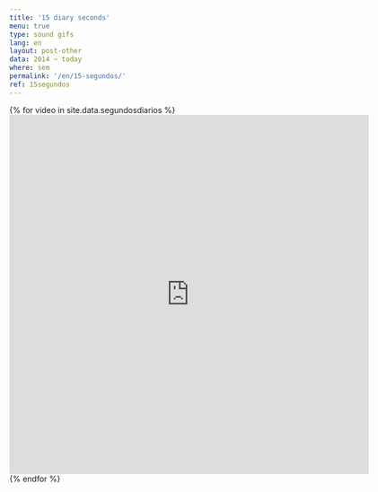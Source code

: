 ```yaml
---
title: '15 diary seconds'
menu: true
type: sound gifs
lang: en
layout: post-other
data: 2014 ~ today
where: sem
permalink: '/en/15-segundos/'
ref: 15segundos
---
```



<div class="video-grid">
    {% for video in site.data.segundosdiarios %} 
      <div class="video-wrapper-1x1">     
        <iframe src="https://player.vimeo.com/video/{{ video.videonumber }}?loop=1&title=0&byline=0&portrait=0" width="640" height="640" frameborder="0" ></iframe>
      </div>
    {% endfor %}
</div>